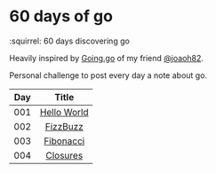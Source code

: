 # 60 days of go
:squirrel: 60 days discovering go

Heavily inspired by [Going.go](https://goinggo.io/) of my friend [@joaoh82](https://github.com/joaoh82).

Personal challenge to post every day a note about go.

| Day | Title      |
| --- |:----------:|
| 001 | [Hello World](day01/hello_world.go)|
| 002 | [FizzBuzz](day02/)|
| 003 | [Fibonacci](day03/)|
| 004 | [Closures](day04/)|

